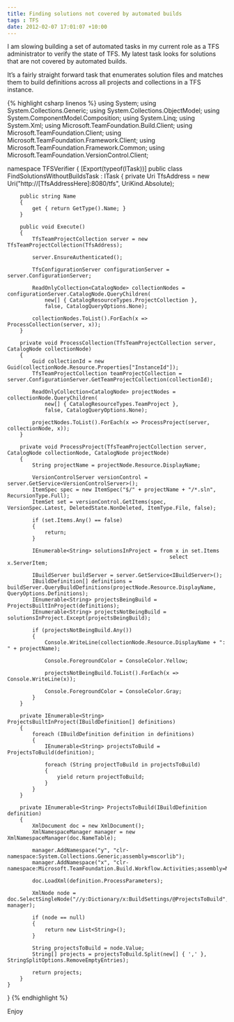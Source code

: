```yaml
---
title: Finding solutions not covered by automated builds
tags : TFS
date: 2012-02-07 17:01:07 +10:00
---
```


I am slowing building a set of automated tasks in my current role as a TFS administrator to verify the state of TFS. My latest task looks for solutions that are not covered by automated builds.

It’s a fairly straight forward task that enumerates solution files and matches them to build definitions across all projects and collections in a TFS instance.{% highlight csharp linenos %}
using System;
using System.Collections.Generic;
using System.Collections.ObjectModel;
using System.ComponentModel.Composition;
using System.Linq;
using System.Xml;
using Microsoft.TeamFoundation.Build.Client;
using Microsoft.TeamFoundation.Client;
using Microsoft.TeamFoundation.Framework.Client;
using Microsoft.TeamFoundation.Framework.Common;
using Microsoft.TeamFoundation.VersionControl.Client;
    
namespace TFSVerifier
{
    [Export(typeof(ITask))]
    public class FindSolutionsWithoutBuildsTask : ITask
    {
        private Uri TfsAddress = new Uri("http://[TfsAddressHere]:8080/tfs", UriKind.Absolute);
    
        public string Name
        {
            get { return GetType().Name; }
        }
    
        public void Execute()
        {
            TfsTeamProjectCollection server = new TfsTeamProjectCollection(TfsAddress);
    
            server.EnsureAuthenticated();
    
            TfsConfigurationServer configurationServer = server.ConfigurationServer;
    
            ReadOnlyCollection<CatalogNode> collectionNodes = configurationServer.CatalogNode.QueryChildren(
                new[] { CatalogResourceTypes.ProjectCollection },
                false, CatalogQueryOptions.None);
    
            collectionNodes.ToList().ForEach(x => ProcessCollection(server, x));
        }
    
        private void ProcessCollection(TfsTeamProjectCollection server, CatalogNode collectionNode)
        {
            Guid collectionId = new Guid(collectionNode.Resource.Properties["InstanceId"]);
            TfsTeamProjectCollection teamProjectCollection = server.ConfigurationServer.GetTeamProjectCollection(collectionId);
    
            ReadOnlyCollection<CatalogNode> projectNodes = collectionNode.QueryChildren(
                new[] { CatalogResourceTypes.TeamProject },
                false, CatalogQueryOptions.None);
    
            projectNodes.ToList().ForEach(x => ProcessProject(server, collectionNode, x));
        }
    
        private void ProcessProject(TfsTeamProjectCollection server, CatalogNode collectionNode, CatalogNode projectNode)
        {
            String projectName = projectNode.Resource.DisplayName;
                
            VersionControlServer versionControl = server.GetService<VersionControlServer>();
            ItemSpec spec = new ItemSpec("$/" + projectName + "/*.sln", RecursionType.Full);
            ItemSet set = versionControl.GetItems(spec, VersionSpec.Latest, DeletedState.NonDeleted, ItemType.File, false);
    
            if (set.Items.Any() == false)
            {
                return;
            }
    
            IEnumerable<String> solutionsInProject = from x in set.Items
                                                        select x.ServerItem;
    
            IBuildServer buildServer = server.GetService<IBuildServer>();
            IBuildDefinition[] definitions = buildServer.QueryBuildDefinitions(projectNode.Resource.DisplayName, QueryOptions.Definitions);
            IEnumerable<String> projectsBeingBuild = ProjectsBuiltInProject(definitions);
            IEnumerable<String> projectsNotBeingBuild = solutionsInProject.Except(projectsBeingBuild);
    
            if (projectsNotBeingBuild.Any())
            {
                Console.WriteLine(collectionNode.Resource.DisplayName + ": " + projectName);
    
                Console.ForegroundColor = ConsoleColor.Yellow;
    
                projectsNotBeingBuild.ToList().ForEach(x => Console.WriteLine(x));
    
                Console.ForegroundColor = ConsoleColor.Gray;
            }
        }
    
        private IEnumerable<String> ProjectsBuiltInProject(IBuildDefinition[] definitions)
        {
            foreach (IBuildDefinition definition in definitions)
            {
                IEnumerable<String> projectsToBuild = ProjectsToBuild(definition);
    
                foreach (String projectToBuild in projectsToBuild)
                {
                    yield return projectToBuild;
                }
            }
        }
    
        private IEnumerable<String> ProjectsToBuild(IBuildDefinition definition)
        {
            XmlDocument doc = new XmlDocument();
            XmlNamespaceManager manager = new XmlNamespaceManager(doc.NameTable);
    
            manager.AddNamespace("y", "clr-namespace:System.Collections.Generic;assembly=mscorlib");
            manager.AddNamespace("x", "clr-namespace:Microsoft.TeamFoundation.Build.Workflow.Activities;assembly=Microsoft.TeamFoundation.Build.Workflow");
    
            doc.LoadXml(definition.ProcessParameters);
    
            XmlNode node = doc.SelectSingleNode("//y:Dictionary/x:BuildSettings/@ProjectsToBuild", manager);
    
            if (node == null)
            {
                return new List<String>();
            }
    
            String projectsToBuild = node.Value;
            String[] projects = projectsToBuild.Split(new[] { ',' }, StringSplitOptions.RemoveEmptyEntries);
    
            return projects;
        }
    }
}
{% endhighlight %}

Enjoy


